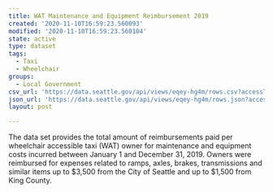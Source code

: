```yaml
---
title: WAT Maintenance and Equipment Reimbursement 2019
created: '2020-11-10T16:59:23.560093'
modified: '2020-11-10T16:59:23.560104'
state: active
type: dataset
tags:
  - Taxi
  - Wheelchair
groups:
  - Local Government
csv_url: 'https://data.seattle.gov/api/views/eqey-hg4m/rows.csv?accessType=DOWNLOAD'
json_url: 'https://data.seattle.gov/api/views/eqey-hg4m/rows.json?accessType=DOWNLOAD'
layout: post

---
```

The data set provides the total amount of reimbursements paid per wheelchair accessible taxi (WAT)  owner for maintenance and equipment costs incurred between January 1 and December 31, 2019.  Owners were reimbursed for expenses related to ramps, axles, brakes, transmissions and similar items up to $3,500 from the City of Seattle and up to $1,500 from King County.
